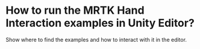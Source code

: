 # How to run the MRTK Hand Interaction examples in Unity Editor?

Show where to find the examples and how to interact with it in the editor.

